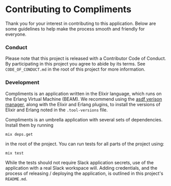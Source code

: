 # Contributing to Compliments

Thank you for your interest in contributing to this application. Below are some guidelines to help make the process smooth and friendly for everyone.

### Conduct

Please note that this project is released with a Contributor Code of Conduct. By participating in this project you agree to abide by its terms. See `CODE_OF_CONDUCT.md` in the root of this project for more information.

### Development

Compliments is an application written in the Elixir language, which runs on the Erlang Virtual Machine (BEAM). We recommend using the [asdf verison manager](https://github.com/asdf-vm/asdf), along with the Elixir and Erlang plugins, to install the versions of Elixir and Erlang noted in the `.tool-versions` file.

Compliments is an umbrella application with several sets of dependencies. Install them by running

```
mix deps.get
```

in the root of the project. You can run tests for all parts of the project using:

```
mix test
```

While the tests should not require Slack application secrets, use of the application with a real Slack workspace will. Adding credentials, and the process of releasing / deploying the application, is outlined in this project's `README.md`.
